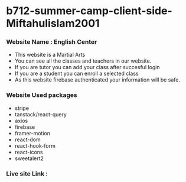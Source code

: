 # b712-summer-camp-client-side-Miftahulislam2001

### Website Name : English Center
* This website is a Martial Arts
* You can see all the classes and teachers in our website.
* If you are tutor you can add your class after succesful login
* If you are a student you can enroll a selected class
* As this website firebase authenticated your information will be safe.

### Website Used packages
* stripe
* tanstack/react-query
* axios
* firebase
* framer-motion
* react-dom
* react-hook-form
* react-icons
* sweetalert2

### Live site Link :  

